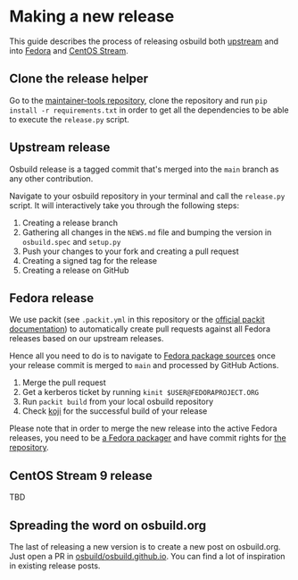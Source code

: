 # Making a new release

This guide describes the process of releasing osbuild both [upstream][upstream-git] and into [Fedora][fedora-distgit] and [CentOS Stream][centos-distgit].

## Clone the release helper

Go to the [maintainer-tools repository][maintainer-tools], clone the repository and run `pip install -r requirements.txt` in order to get all the dependencies to be able to execute the `release.py` script.

## Upstream release

Osbuild release is a tagged commit that's merged into the `main` branch as any other contribution.

Navigate to your osbuild repository in your terminal and call the `release.py` script. It will interactively take you through the following steps:

1. Creating a release branch
2. Gathering all changes in the `NEWS.md` file and bumping the version in `osbuild.spec` and `setup.py`
3. Push your changes to your fork and creating a pull request
4. Creating a signed tag for the release
5. Creating a release on GitHub

## Fedora release

We use packit (see `.packit.yml` in this repository or the [official packit documentation][packit-dev]) to automatically create pull requests against all Fedora releases based on our upstream releases.

Hence all you need to do is to navigate to [Fedora package sources][src-fedora] once your release commit is merged to `main` and processed by GitHub Actions.

1. Merge the pull request
2. Get a kerberos ticket by running `kinit $USER@FEDORAPROJECT.ORG`
3. Run `packit build` from your local osbuild repository
4. Check [koji][koji] for the successful build of your release

Please note that in order to merge the new release into the active Fedora releases, you need to be [a Fedora packager][new-fedora-packager] and have commit rights for [the repository][fedora-distgit].

## CentOS Stream 9 release

TBD

## Spreading the word on osbuild.org

The last of releasing a new version is to create a new post on osbuild.org. Just open a PR in [osbuild/osbuild.github.io]. You can find a lot of inspiration in existing release posts.

[upstream-git]: https://github.com/osbuild/osbuild
[fedora-distgit]: https://src.fedoraproject.org/rpms/osbuild
[centos-distgit]: https://gitlab.com/redhat/centos-stream/rpms/osbuild
[maintainer-tools]: https://github.com/osbuild/maintainer-tools
[packit-dev]: https://packit.dev/docs/
[src-fedora]: https://src.fedoraproject.org/rpms/osbuild/pull-requests
[new-fedora-packager]: https://fedoraproject.org/wiki/Join_the_package_collection_maintainers
[osbuild/osbuild.github.io]: https://github.com/osbuild/osbuild.github.io
[koji]: https://koji.fedoraproject.org/koji/packageinfo?packageID=29756